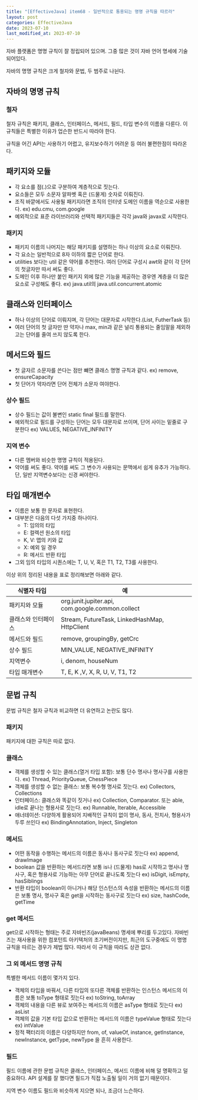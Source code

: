 ```yaml
---
title: "[EffectiveJava] item68 - 일반적으로 통용되는 명명 규칙을 따르라"
layout: post
categories: EffectiveJava
date: 2023-07-10
last_modified_at: 2023-07-10
---
```


자바 플랫폼은 명명 규칙이 잘 정립되어 있으며. 그중 많은 것이 자바 언어 명세에 기술 되어있다.

자바의 명명 규칙은 크게 철자와 문법, 두 범주로 나뉜다.

## 자바의 명명 규칙

### 철자

철자 규칙은 패키지, 클래스, 인터페이스, 메서드, 필드, 타입 변수의 이름을 다룬다. 이 규칙들은 특별한 이유가 업슨한 반드시 따라야 한다.

규칙을 어긴 API는 사용하기 어렵고, 유지보수하기 어려운 등 여러 불편한점이 따라온다.

## 패키지와 모듈

- 각 요소를 점(.)으로 구분하여 계층적으로 짓는다.
- 요소들은 모두 소문자 알파벳 혹은 (드물게) 숫자로 이뤄진다.
- 조직 바깥에서도 사용될 패키지라면 조직의 인터넷 도메인 이름을 역순으로 사용한다. ex) edu.cmu, com.google
- 예외적으로 표준 라이브러리와 선택적 패키지들은 각각 java와 javax로 시작한다.

### 패키지

- 패키지 이름의 나머지는 해당 패키지를 설명하는 하나 이상의 요소로 이뤄진다.
- 각 요소는 일반적으로 8자 이하의 짧은 단어로 한다.
- utilities 보다는 util 같은 약어를 추천한다. 여러 단어로 구성시 awt와 같이 각 단어의 첫글자만 따서 써도 좋다.
- 도메인 이후 하나만 붙인 패키지 외에 많은 기능을 제공하는 경우엔 계층을 더 많은 요소로 구성해도 좋다. ex) java.util의 java.util.concurrent.atomic


## 클래스와 인터페이스

- 하나 이상의 단어로 이뤄지며, 각 단어는  대문자로 시작한다.(List, FutherTask 등)
- 여러 단어의 첫 글자만 딴 약자나 max, min과 같은 널리 통용되는 줄임말을 제외하고는 단어를 줄여 쓰지 않도록 한다.


## 메서드와 필드

- 첫 글자르 소문자를 쓴다는 점만 뺴면 클래스 명명 규칙과 같다. ex) remove, ensureCapacity
- 첫 단어가 약자라면 단어 전체가 소문자 여야한다.

### 상수 필드

- 상수 필드는 값이 불변인 static final 필드를 말한다.
- 예외적으로 필드를 구성하는 단어는 모두 대문자로 쓰이며, 단어 사이는 밑줄로 구분한다 ex) VALUES, NEGATIVE_INFINITY

### 지역 변수

- 다른 멤버와 비슷한 명명 규칙이 적용된다.
- 약어를 써도 좋다. 약어를 써도 그 변수가 사용되는 문맥에서 쉽게 유추가 가능하다. 단, 일반 지역변수보다는 신경 써야한다.


## 타입 매개변수

- 이름은 보통 한 문자로 표현한다.
- 대부분은 다음의 다섯 가지중 하나이다.
  - T: 임의의 타입
  - E: 컬렉션 원소의 타입
  - K, V: 맵의 키와 값
  - X: 예외 일 경우
  - R: 메서드 반환 타입
- 그외 임의 타입의 시퀀스에는 T, U, V, 혹은 T1, T2, T3를 사용한다.

이상 위의 정리된 내용을 표로 정리해보면 아래와 같다.

| 식별자 타입     | 예                                                |
|------------|--------------------------------------------------|
| 패키지와 모듈    | org.junit.jupiter.api, com.google.common.collect |
| 클래스와 인터페이스 | Stream, FutureTask, LinkedHashMap, HttpClient    |
| 메서드와 필드    | remove, groupingBy, getCrc                       |
| 상수 필드      | MIN_VALUE, NEGATIVE_INFINITY                     |
| 지역변수       | i, denom, houseNum                               |
| 타입 매개변수    | T, E, K ,V, X, R, U, V, T1, T2                   |


## 문법 규칙

문법 규칙은 철자 규칙과 비교하면 더 유연하고 논란도 많다.

### 패키지

패키지에 대한 규칙은 따로 없다.

### 클래스

- 객체를 생성할 수 있는 클래스(열거 타입 포함): 보통 단수 명사나 명사구를 사용한다. ex) Thread, PriorityQueue, ChessPiece
- 객체를 생성할 수 없는 클래스: 보통 복수형 명사로 짓는다. ex) Collectors, Collections
- 인터페이스: 클래스와 똑같이 짓거나 ex) Collection, Comparator. 또는 able, idle로 끝나는 형용사로 짓는다. ex) Runnable, Iterable, Accessible
- 애너테이션: 다양하게 활용되어 지배적인 규칙이 없이 명사, 동사, 전치사, 형용사가 두루 쓰인다 ex) BindingAnnotation, Inject, Singleton

### 메서드

- 어떤 동작을 수행하는 메서드의 이름은 동사나 동사구로 짓는다 ex) append, drawImage
- boolean 값을 반환하는 메서드라면 보통 is나 (드물게) has로 시작하고 명사나 명사구, 혹은 형용사로 기능하는 아무 단어로 끝나도록 짓는다 ex) isDigit, isEmpty, hasSiblings
- 반환 타입이 boolean이 아니거나 해당 인스턴스의 속성을 반환하는 메서드의 이름은 보통 명사, 명사구 혹은 get을 시작하는 동사구로 짓는다 ex) size, hashCode, getTime

### get 메서드

get으로 시작하는 형태는 주로 자바빈즈(javaBeans) 명세에 뿌리를 두고있다. 자바빈즈는 재사용을 위한 컴포턴트 아키텍처의 초기버전이지만, 최근의 도구중에도 이 명명 규칙을 따르는 경우가 제법 많다. 따라서 이 규칙을 따라도 상관 없다.

### 그 외 메서드 명명 규칙

특별한 메서드 이름이 몇가지 있다.

- 객체의 타입을 바꿔서, 다른 타입의 또다른 객체를 반환하는 인스턴스 메서드의 이름은 보통 toType 형태로 짓는다 ex) toString, toArray
- 객체의 내용을 다른 뷰로 보여주는 메서드의 이름은 asType 형태로 짓는다 ex) asList
- 객체의 값을 기본 타입 값으로 반환하는 메서드의 이름은 typeValue 형태로 짓는다 ex) intValue
- 정적 팩터리의 이름은 다양하지만 from, of, valueOf, instance, getInstance, newInstance, getType, newType 을 흔히 사용한다.

### 필드

필드 이름에 관한 문법 규칙은 클래스, 인터페이스, 메서드 이름에 비해 덜 명확하고 덜 중요하다. API 설계를 잘 했다면 필드가 직접 노출될 일이 거의 없기 때문이다.

지역 변수 이름도 필드와 비슷하게 지으면 되나, 조금더 느슨하다.




